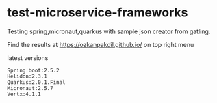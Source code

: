 # test-microservice-frameworks

Testing spring,micronaut,quarkus with sample json creator from gatling.

Find the results at https://ozkanpakdil.github.io/ on top right menu

latest versions
```
Spring boot:2.5.2
Helidon:2.3.1
Quarkus:2.0.1.Final
Micronaut:2.5.7
Vertx:4.1.1
```
